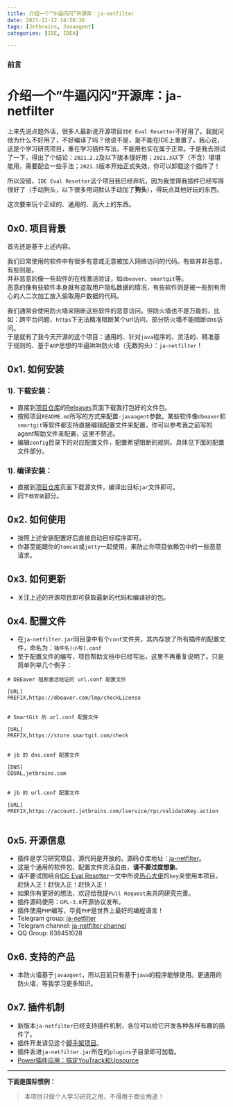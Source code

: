 ```yaml
---
title: 介绍一个”牛逼闪闪”开源库：ja-netfilter
date: 2021-12-12 14:58:36
tags: [Jetbrains, Javaagent]
categories: [IDE, IDEA]

---
```


 ### 前言

介绍一个”牛逼闪闪”开源库：ja-netfilter
==========================

上来先说点题外话，很多人最新说开源项目`IDE Eval Resetter`不好用了。我就问他为什么不好用了，不好编译了吗？他说不是，是不能在IDE上重置了。我心说，这是个学习研究项目，重在学习插件写法，不能用也实在属于正常。于是我去测试了一下，得出了个结论：`2021.2.2`及以下版本很好用；`2021.3`以下（不含）堪堪能用，需要配合一些手法；`2021.3`版本开始正式失效，你可以卸载这个插件了！

所以没错，`IDE Eval Resetter`这个项目我已经弃坑，因为我觉得我插件已经写得很好了（手动狗头，以下很多用词默认手动加了**狗头**），得玩点其他好玩的东西。

这次要来玩个正经的、通用的、高大上的东西。

0x0. 项目背景
---------

首先还是基于上述内容。

我们日常使用的软件中有很多有意或无意被加入网络访问的代码。有些并非恶意，有些则是。  
并非恶意的像一些软件的在线激活验证，如`dbeaver`、`smartgit`等。  
恶意的像有些软件本身就有盗取用户隐私数据的情况，有些软件则是被一些别有用心的人二次加工放入偷取用户数据的代码。

我们通常会使用防火墙来阻断这些软件的恶意访问。但防火墙也不是万能的，比如：跨平台问题、`https`下无法精准阻断某个url访问、部分防火墙不能阻断dns访问。  
于是就有了我今天开源的这个项目：通用的、针对`java`程序的、灵活的、精准基于规则的、基于`AOP`思想的牛逼哄哄防火墙（无数狗头）：`ja-netfilter`！

0x1. 如何安装
---------

### 1). 下载安装：

*   直接到[项目仓库](https://gitee.com/ja-netfilter/ja-netfilter)的[Releases](https://gitee.com/ja-netfilter/ja-netfilter/releases)页面下载我打包好的文件包。
*   按照项目`README.md`所写的方式来配置`-javaagent`参数。某些软件像`dbeaver`和`smartgit`等软件都支持直接编辑配置文件来配置，你可以参考我之前写的agent帮助文件来配置，这里不赘述。
*   编辑`config`目录下的对应配置文件，配置希望阻断的规则。具体见下面的配置文件部分。

### 1). 编译安装：

*   直接到[项目仓库](https://gitee.com/ja-netfilter/ja-netfilter)页面下载源文件，编译出目标`jar`文件即可。
*   同`下载安装`部分。

0x2. 如何使用
---------

*   按照上述安装配置好后直接启动目标程序即可。
*   你甚至能跟你的`tomcat`或`jetty`一起使用，来防止你项目依赖包中的一些恶意请求。

0x3. 如何更新
---------

*   关注上述的开源项目即可获取最新的代码和编译好的包。

0x4. 配置文件
---------

*   在`ja-netfilter.jar`同目录中有个`conf`文件夹，其内存放了所有插件的配置文件，命名为：`插件名(小写).conf`
*   至于配置文件的编写，项目帮助文档中已经写出，这里不再重复说明了。只是简单列举几个例子：

```
# DBEaver 阻断激活验证的 url.conf 配置文件

[URL]
PREFIX,https://dbeaver.com/lmp/checkLicense


```
```
# SmartGit 的 url.conf 配置文件

[URL]
PREFIX,https://store.smartgit.com/check


```
```
# jb 的 dns.conf 配置文件

[DNS]
EQUAL,jetbrains.com


```
```
# jb 的 url.conf 配置文件

[URL]
PREFIX,https://account.jetbrains.com/lservice/rpc/validateKey.action


```

0x5. 开源信息
---------

*   插件是学习研究项目，源代码是开放的。源码仓库地址：[ja-netfilter](https://gitee.com/ja-netfilter/ja-netfilter)。
*   这是个通用的软件包，配置文件灵活自由，**请不要过度想象**。
*   请不要试图结合[IDE Eval Resetter](https://zhile.io/2020/11/18/jetbrains-eval-reset-deprecated.html)一文中所说[热心大佬](https://jetbra.in/s)的`key`来使用本项目。赶快入正！赶快入正！赶快入正！
*   如果你有更好的想法，欢迎给我提`Pull Request`来共同研究完善。
*   插件源码使用：`GPL-3.0`开源协议发布。
*   插件使用`PHP`编写，毕竟`PHP`是世界上最好的编程语言！
*   Telegram group: [ja-netfilter](https://t.me/ja_netfilter_group)
*   Telegram channel: [ja-netfilter channel](https://t.me/ja_netfilter_channel)
*   QQ Group: 638451028

0x6. 支持的产品
----------

*   本防火墙基于`javaagent`，所以目前只有基于`java`的程序能够使用。更通用的防火墙，等我学习更多知识。

0x7. 插件机制
---------

*   新版本`ja-netfilter`已经支持插件机制，各位可以给它开发各种各样有趣的插件了。
*   插件开发请见这个[脚手架项目](https://gitee.com/ja-netfilter/ja-netfilter-sample-plugin)。
*   插件丢进`ja-netfilter.jar`所在的`plugins`子目录即可加载。
*   [Power插件应用：搞定YouTrack和Upsource](https://zhile.io/2022/01/13/youtrack-upsource-hub-via-power.html)

* * *

**下面是国际惯例：**

> 本项目只做个人学习研究之用，不得用于商业用途！

